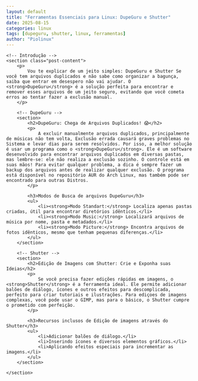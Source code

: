 ```yaml
---
layout: default
title: "Ferramentas Essenciais para Linux: DupeGuru e Shutter"
date: 2025-08-15
categories: linux
tags: [dupeguru, shutter, linux, ferramentas]
author: "Piolinux"
---
```








<body>

<main>

    <!-- Introdução -->
    <section class="post-content">
        <p>
            Vou te explicar de um jeito simples: DupeGuru e Shutter Se você tem arquivos duplicados e não sabe como organizar a bagunça, saiba que entrar em desespero não vai ajudar. O <strong>DupeGuru</strong> é a solução perfeita para encontrar e remover esses arquivos de um jeito seguro, evitando que você cometa erros ao tentar fazer a exclusão manual.
        </p>

        <!-- DupeGuru -->
        <section>
            <h2>DupeGuru: Chega de Arquivos Duplicados! 😱</h2>
            <p>
                A excluir manualmente arquivos duplicados, principalmente de músicas não tem volta, Exclusão errada causará graves problemas no Sistema e levar dias para serem resolvidos. Por isso, a melhor solução é usar um programa como o <strong>DupeGuru</strong>. Ele é um software desenvolvido para encontrar arquivos duplicados em diversas pastas, mas lembre-se: ele não realiza a exclusão sozinho. O controle está em suas mãos! Para evitar qualquer problema, a dica é sempre fazer um backup dos arquivos antes de realizar qualquer exclusão. O programa está disponível no repositório AUR do Arch Linux, mas também pode ser encontrado para outras Distros.
            </p>

            <h3>Modos de Busca de arquivos DupeGuru</h3>
            <ul>
                <li><strong>Modo Standart:</strong> Localiza apenas pastas criadas, útil para encontrar diretórios idênticos.</li>
                <li><strong>Modo Music:</strong> Localizará arquivos de música por nome, pasta e metadados.</li>
                <li><strong>Modo Picture:</strong> Encontra arquivos de fotos idênticos, mesmo que tenham pequenas diferenças.</li>
            </ul>
        </section>

        <!-- Shutter -->
        <section>
            <h2>Edição de Imagens com Shutter: Crie e Exponha suas Ideias</h2>
            <p>
                Se você precisa fazer edições rápidas em imagens, o <strong>Shutter</strong> é a ferramenta ideal. Ele permite adicionar balões de diálogo, ícones e outros efeitos para descomplicada, perfeito para criar tutoriais e ilustrações. Para ediçoes de imagens complexas, você pode usar o GIMP, mas para o básico, o Shutter cumpre o prometido com perfeição.
            </p>

            <h3>Recursos inclusos de Edição de imagens através do Shutter</h3>
            <ul>
                <li>Adicionar balões de diálogo.</li>
                <li>Inserindo ícones e diversos elementos gráficos.</li>
                <li>Aplicando efeitos especiais para incrementar as imagens.</li>
            </ul>
        </section>

    </section>

</main>

</body>
